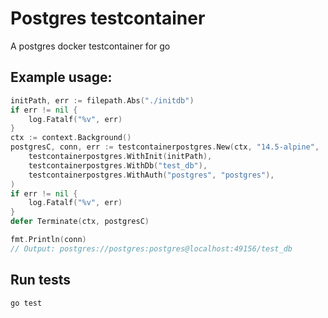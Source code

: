 # Postgres testcontainer
A postgres docker testcontainer for go


## Example usage:

```go
initPath, err := filepath.Abs("./initdb")
if err != nil {
    log.Fatalf("%v", err)
}
ctx := context.Background()
postgresC, conn, err := testcontainerpostgres.New(ctx, "14.5-alpine",
    testcontainerpostgres.WithInit(initPath),
    testcontainerpostgres.WithDb("test_db"),
    testcontainerpostgres.WithAuth("postgres", "postgres"),
)
if err != nil {
    log.Fatalf("%v", err)
}
defer Terminate(ctx, postgresC)

fmt.Println(conn)
// Output: postgres://postgres:postgres@localhost:49156/test_db
```

## Run tests

```sh
go test
```
